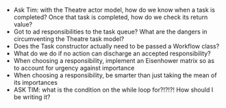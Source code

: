 * Ask Tim: with the Theatre actor model, how do we know when a task is completed? Once
  that task is completed, how do we check its return value?
* Got to ad responsibilities to the task queue? What are the dangers in
  circumventing the Theatre task model?
* Does the Task constructor actually need to be passed a Workflow class?
* What do we do if no action can discharge an accepted responsibility?
* When choosing a responsibility, implement an Eisenhower matrix so as to
  account for urgency against importance
* When choosing a responsibility, be smarter than just taking the mean of
  its importances
* ASK TIM: what is the condition on the while loop for?!?!?! How should I be
  writing it?
